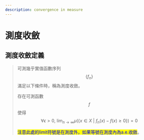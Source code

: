 ```yaml
---
description: convergence in measure
---
```


# 測度收斂

## 測度收斂定義

> 可測幾乎實值函數序列$$\{f_n\}$$滿足以下條件時，稱為測度收斂。
>
> 存在可測函數$$f$$使得$$\displaystyle \forall \epsilon > 0,~ \lim_{n \rightarrow \infty} \mu(\{x \in X ~|~ f_n(x) - f(x) \geq 0\}) = 0$$
>
> <mark style="color:blue;">注意此處的limit符號是在測度外，如果等號在測度內為a.e.收斂</mark>。
